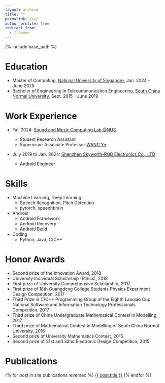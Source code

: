 ```yaml
---
layout: archive
title: ""
permalink: /cv/
author_profile: true
redirect_from:
  - /resume
---
```


{% include base_path %}

Education
======
* Master of Computing, [National University of Singapore](https://nus.edu.sg/), Jan. 2024 - June 2025
* Bacholer of Engineering in Telecommunication Engineering, [South China Normal University](https://www.scnu.edu.cn/), Sept. 2015 - June 2019


Work Experience
======
* Fall 2024: [Sound and Music Computing Lab @NUS](https://smcnus.comp.nus.edu.sg/)
  * Student Research Assistant
  * Supervisor: Associate Professor [WANG Ye](https://www.comp.nus.edu.sg/cs/people/wangye/)

* July 2019 to Jan. 2024: [Shenzhen Skyworth-RGB Electronics Co., LTD](https://www.skyworth.com/)
  * Android Engineer


Skills
======
* Machine Learning, Deep Learning
  * Speech Recognition, Pitch Detection
  * pytorch, speechbrain
* Android
  * Android Framework
  * Android Recovery
  * Android Build
* Coding
  * Python, Java, C/C++


Honor Awards
======
* Second prize of the Innovation Award, 2018
* University Individual Scholarship (Ethics), 2018
* First prize of University Comprehensive Scholarship, 2017
* First prize of 18th Guangdong College Students Physics Experiment Design Competition, 2017
* Third Prize in C/C++ Programming Group of the Eighth Lanqiao Cup National Software and Information Technology Professionals Competition, 2017
* Third prize of China Undergraduate Mathematical Contest in Modelling, 2017
* Third prize of Mathematical Contest in Modelling of South China Normal University, 2016
* Second prize of University Mathematics Contest, 2015
* Second prize of 31st and 32nd Electronic Design Competition, 2015


Publications
======
  {% for post in site.publications reversed %}
    <a href="{{ post.url }}">{{ post.title }}</a>
  {% endfor %}


